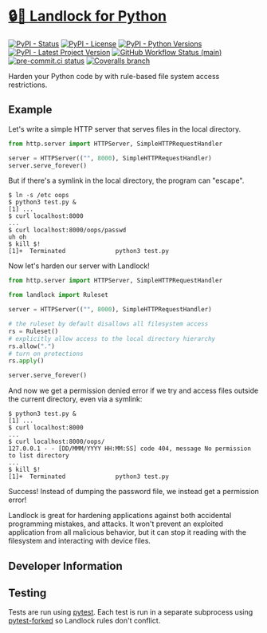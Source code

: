 # [🔒🐍 Landlock for Python](https://github.com/Edward-Knight/landlock)

[![PyPI - Status](https://img.shields.io/pypi/status/landlock)](https://pypi.org/project/landlock/)
[![PyPI - License](https://img.shields.io/pypi/l/landlock)](https://pypi.org/project/landlock/)
[![PyPI - Python Versions](https://img.shields.io/pypi/pyversions/landlock)](https://pypi.org/project/landlock/)
[![PyPI - Latest Project Version](https://img.shields.io/pypi/v/landlock)](https://pypi.org/project/landlock/)
[![GitHub Workflow Status (main)](https://img.shields.io/github/actions/workflow/status/Edward-Knight/landlock/test.yml?branch=main)](https://github.com/Edward-Knight/landlock/actions/workflows/test.yml?query=branch%3Amain)
[![pre-commit.ci status](https://results.pre-commit.ci/badge/github/Edward-Knight/landlock/main.svg)](https://results.pre-commit.ci/latest/github/Edward-Knight/landlock/main)
[![Coveralls branch](https://img.shields.io/coveralls/github/Edward-Knight/landlock/main)](https://coveralls.io/github/Edward-Knight/landlock)

Harden your Python code by with rule-based file system access restrictions.

## Example

Let's write a simple HTTP server that serves files in the local directory.

```python
from http.server import HTTPServer, SimpleHTTPRequestHandler

server = HTTPServer(("", 8000), SimpleHTTPRequestHandler)
server.serve_forever()
```

But if there's a symlink in the local directory, the program can "escape".

```shell
$ ln -s /etc oops
$ python3 test.py &
[1] ...
$ curl localhost:8000
...
$ curl localhost:8000/oops/passwd
uh oh
$ kill $!
[1]+  Terminated              python3 test.py
```

Now let's harden our server with Landlock!

```python
from http.server import HTTPServer, SimpleHTTPRequestHandler

from landlock import Ruleset

server = HTTPServer(("", 8000), SimpleHTTPRequestHandler)

# the ruleset by default disallows all filesystem access
rs = Ruleset()
# explicitly allow access to the local directory hierarchy
rs.allow(".")
# turn on protections
rs.apply()

server.serve_forever()
```

And now we get a permission denied error if we try and access files outside the current directory,
even via a symlink:

```shell
$ python3 test.py &
[1] ...
$ curl localhost:8000
...
$ curl localhost:8000/oops/
127.0.0.1 - - [DD/MMM/YYYY HH:MM:SS] code 404, message No permission to list directory
...
$ kill $!
[1]+  Terminated              python3 test.py
```

Success! Instead of dumping the password file, we instead get a permission error!

Landlock is great for hardening applications against both accidental programming mistakes,
and attacks.
It won't prevent an exploited application from all malicious behavior,
but it can stop it reading with the filesystem and interacting with device files.

## Developer Information

## Testing

Tests are run using [pytest](https://docs.pytest.org/en/latest/).
Each test is run in a separate subprocess using [pytest-forked](https://github.com/pytest-dev/pytest-forked)
so Landlock rules don't conflict.
